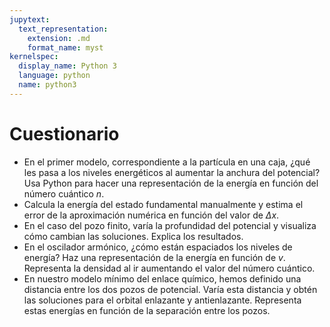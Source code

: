 ```yaml
---
jupytext:
  text_representation:
    extension: .md
    format_name: myst
kernelspec:
  display_name: Python 3
  language: python
  name: python3
---
```

# Cuestionario

* En el primer modelo, correspondiente a la partícula en una caja, ¿qué les pasa a los niveles energéticos al aumentar la anchura del potencial? Usa Python para hacer una representación de la energía en función del número cuántico $n$.
* Calcula la energía del estado fundamental  manualmente y estima el error de la aproximación numérica en función del valor de $\Delta x$.
* En el caso del pozo finito, varía la profundidad del potencial y visualiza cómo cambian las soluciones. Explica los resultados.
* En el oscilador armónico, ¿cómo están espaciados los niveles de energía? Haz una representación de la energía en función de $v$. Representa la densidad al ir aumentando el valor del número cuántico.
* En nuestro modelo mínimo del enlace químico, hemos definido una distancia entre los dos pozos de potencial. Varía esta distancia y obtén las soluciones para el orbital enlazante y antienlazante. Representa estas energías en función de la separación entre los pozos.
